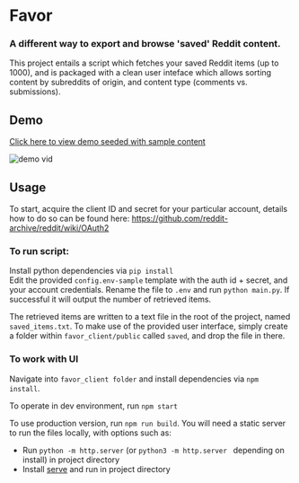 # Favor 

### A different way to export and browse 'saved' Reddit content. 

 This project entails a script which fetches your saved Reddit items (up to 1000), and is packaged with a clean user inteface which allows sorting content by subreddits of origin, and content type (comments vs. submissions). 

## Demo 
[Click here to view demo seeded with sample content](http://interesting-reading.surge.sh/)

![demo vid](images/favor_demo_vid.gif)

## Usage 
To start, acquire the client ID and secret for your particular account, details how to do so can be found here: https://github.com/reddit-archive/reddit/wiki/OAuth2

### To run script: 
Install python dependencies via `pip install`   
Edit the provided `config.env-sample` template with the auth id + secret, and your account credentials. Rename the file to `.env` and run `python main.py`. If successful it will output the number of retrieved items. 

The retrieved items are written to a text file in the root of the project, named `saved_items.txt`. To make use of the provided user interface, simply create a folder within `favor_client/public` called `saved`, and drop the file in there. 

### To work with UI
Navigate into `favor_client folder` and install dependencies via `npm install`.

To operate in dev environment, run `npm start`

To use production version, run `npm run build`. You will need a static server to run the files locally, with options such as: 

- Run `python -m http.server` (or `python3 -m http.server ` depending on install) in project directory
- Install [serve](https://www.npmjs.com/package/serve) and run in project directory


